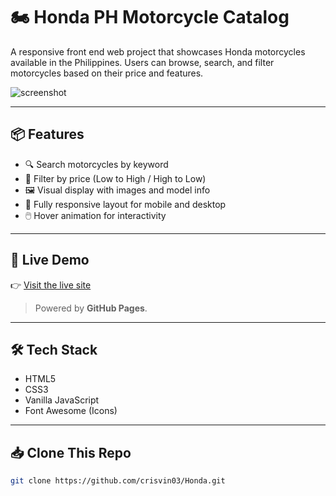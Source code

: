 # 🏍️ Honda PH Motorcycle Catalog

A responsive front end web project that showcases Honda motorcycles available in the Philippines. Users can browse, search, and filter motorcycles based on their price and features.

![screenshot](./img/HondaScreenshot.jpg)

---

## 📦 Features

- 🔍 Search motorcycles by keyword
- 💸 Filter by price (Low to High / High to Low)
- 🖼️ Visual display with images and model info
- 📱 Fully responsive layout for mobile and desktop
- 🖱️ Hover animation for interactivity

---

## 🚀 Live Demo

👉 [Visit the live site](https://crisvin03.github.io/Honda/)

> Powered by **GitHub Pages**.

---

## 🛠️ Tech Stack

- HTML5
- CSS3
- Vanilla JavaScript
- Font Awesome (Icons)

---

## 📥 Clone This Repo

```bash
git clone https://github.com/crisvin03/Honda.git
